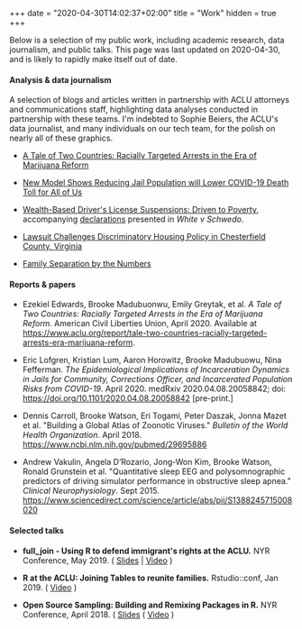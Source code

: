 +++
date = "2020-04-30T14:02:37+02:00"
title = "Work"
hidden = true  
+++

Below is a selection of my public work, including academic research, data journalism, and public talks. This page was last updated on 2020-04-30, and is likely to rapidly make itself out of date. 

#### Analysis & data journalism

A selection of blogs and articles written in partnership with ACLU attorneys and communications staff, highlighting data analyses conducted in partnership with these teams. I'm indebted to Sophie Beiers, the ACLU's data journalist, and many individuals on our tech team, for the polish on nearly all of these graphics. 

+ [A Tale of Two Countries: Racially Targeted Arrests in the Era of Marijuana Reform](https://www.aclu.org/news/criminal-law-reform/a-tale-of-two-countries-racially-targeted-arrests-in-the-era-of-marijuana-reform/)

+ [New Model Shows Reducing Jail Population will Lower COVID-19 Death Toll for All of Us](https://www.aclu.org/news/smart-justice/new-model-shows-reducing-jail-population-will-lower-covid-19-death-toll-for-all-of-us/)

+ [Wealth-Based Driver's License Suspensions: Driven to Poverty](https://graphics.aclu.org/south_carolina/), accompanying [declarations](https://www.aclu.org/legal-document/brooke-watson-declaration-and-exhibits) presented in _White v Schwedo_. 

+ [Lawsuit Challenges Discriminatory Housing Policy in Chesterfield County, Virginia](https://www.aclu.org/blog/racial-justice/race-and-economic-justice/lawsuit-challenges-discriminatory-housing-policy) 

+ [Family Separation by the Numbers](https://www.aclu.org/issues/immigrants-rights/immigrants-rights-and-detention/family-separation)

#### Reports & papers

+ Ezekiel Edwards, Brooke Madubuonwu, Emily Greytak, et al.  _A Tale of Two Countries: Racially Targeted Arrests in the Era of Marijuana Reform._ American Civil Liberties Union, April 2020. Available at https://www.aclu.org/report/tale-two-countries-racially-targeted-arrests-era-marijuana-reform. 

+ Eric Lofgren, Kristian Lum, Aaron Horowitz, Brooke Madubuowu, Nina Fefferman. _The Epidemiological Implications of Incarceration Dynamics in Jails for Community, Corrections Officer, and Incarcerated Population Risks from COVID-19_. April 2020. medRxiv 2020.04.08.20058842; doi: https://doi.org/10.1101/2020.04.08.20058842 [pre-print.] 

+ Dennis Carroll, Brooke Watson, Eri Togami, Peter Daszak, Jonna Mazet et al. "Building a Global Atlas of Zoonotic Viruses." _Bulletin of the World Health Organization_. April 2018. https://www.ncbi.nlm.nih.gov/pubmed/29695886 

+ Andrew Vakulin, Angela D’Rozario, Jong-Won Kim, Brooke Watson, Ronald Grunstein et al. "Quantitative sleep EEG and polysomnographic predictors of driving simulator performance in obstructive sleep apnea." _Clinical Neurophysiology_. Sept 2015. https://www.sciencedirect.com/science/article/abs/pii/S1388245715008020 

#### Selected talks 

+ **full_join - Using R to defend immigrant's rights at the ACLU.** NYR Conference, May 2019. ( [Slides](https://github.com/brooke-watson/nyr-2019/blob/master/NYR2019_R%40theALCU.pdf) | [Video](https://youtu.be/t9Fqq9ftXVM) )

+ **R at the ACLU: Joining Tables to reunite families.** Rstudio::conf, Jan 2019. ( [Video](https://resources.rstudio.com/rstudio-conf-2019/r-at-the-aclu-joining-tables-to-to-reunite-families) )

+ **Open Source Sampling: Building and Remixing Packages in R.** NYR Conference, April 2018. ( [Slides](https://github.com/brooke-watson/nyr/)  ( [Video](https://youtu.be/Qpz6-Lntl00) )
